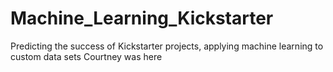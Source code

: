 # Machine_Learning_Kickstarter
Predicting the success of Kickstarter projects, applying machine learning to custom data sets
Courtney was here
